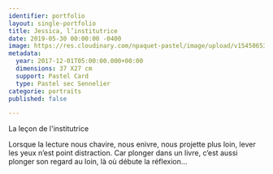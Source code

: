 ```yaml
---
identifier: portfolio
layout: single-portfolio
title: Jessica, l’institutrice
date: 2019-05-30 00:00:00 -0400
image: https://res.cloudinary.com/npaquet-pastel/image/upload/v1545065359/Version-2-2.jpg
metadata:
  year: 2017-12-01T05:00:00.000+00:00
  dimensions: 37 X27 cm
  support: Pastel Card
  type: Pastel sec Sennelier
categorie: portraits
published: false

---
```

La leçon de l'institutrice

Lorsque la lecture nous chavire, nous enivre, nous projette plus loin, lever les yeux n’est point distraction. Car plonger dans un livre, c’est aussi plonger son regard au loin, là où débute la réflexion…